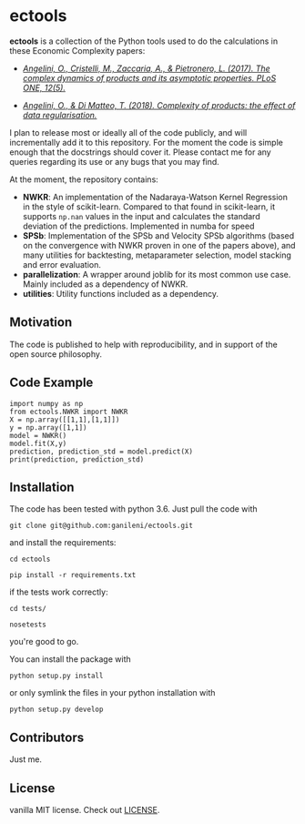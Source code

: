 # ectools

**ectools** is a collection of the Python tools used to do the calculations in these Economic Complexity papers:

- [*Angelini, O., Cristelli, M., Zaccaria, A., & Pietronero, L. (2017). The complex dynamics of products and its asymptotic properties. PLoS ONE, 12(5).*](https://doi.org/10.1371/journal.pone.0177360)
   
- [*Angelini, O., & Di Matteo, T. (2018). Complexity of products: the effect of data regularisation.*](http://arxiv.org/abs/1808.08249)

I plan to release most or ideally all of the code publicly, and will incrementally add it to this repository. For the moment the code is simple enough that the docstrings should cover it.
Please contact me for any queries regarding its use or any bugs that you may find.

At the moment, the repository contains:
- **NWKR**: An implementation of the Nadaraya-Watson Kernel Regression in the style of scikit-learn.
Compared to that found in scikit-learn, it supports `np.nan` values in the input and calculates the standard deviation of the predictions.
Implemented in numba for speed
- **SPSb**: Implementation of the SPSb and Velocity SPSb algorithms (based on the convergence with NWKR proven in one of the papers above), and many utilities for backtesting, metaparameter selection, model stacking and error evaluation. 
- **parallelization**: A wrapper around joblib for its most common use case.
Mainly included as a dependency of NWKR.
- **utilities**: Utility functions included as a dependency.

## Motivation

The code is published to help with reproducibility, and in support of the open source philosophy.

## Code Example
```
import numpy as np
from ectools.NWKR import NWKR
X = np.array([[1,1],[1,1]])
y = np.array([1,1])
model = NWKR()
model.fit(X,y)
prediction, prediction_std = model.predict(X)
print(prediction, prediction_std)
```

## Installation

The code has been tested with python 3.6.
Just pull the code with

`git clone git@github.com:ganileni/ectools.git`

and install the requirements:

`cd ectools`

`pip install -r requirements.txt`

if the tests work correctly:

`cd tests/`

`nosetests`

you're good to go.

You can install the package with

`python setup.py install`

or only symlink the files in your python installation with

`python setup.py develop`

## Contributors

Just me.

## License

vanilla MIT license. Check out [LICENSE](LICENSE).
